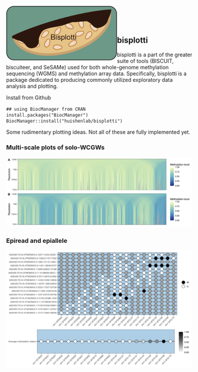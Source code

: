 <img id="bisplotti_logo" src="man/figures/bisplotti_bg.png" align="left" width="300"/><br />
<br />
&nbsp;

## bisplotti

bisplotti is a part of the greater suite of tools (BISCUIT, biscuiteer, and
SeSAMe) used for both whole-genome methylation sequencing (WGMS) and
methylation array data. Specifically, bisplotti is a package dedicated to 
producing commonly utilized exploratory data analysis and plotting. 

Install from Github

```
## using BiocManager from CRAN
install.packages("BiocManager")
BiocManager::install("huishenlab/bisplotti")
```

Some rudimentary plotting ideas. Not all of these are fully implemented yet.

### Multi-scale plots of solo-WCGWs

<p align="center">
  <img id="multiscale_plot" src="man/figures/example_multiscale_plot_chr16_tcell_new_old.png"/>
</p>

### Epiread and epiallele 
<p align="center">
  <img id="epiread_plot" src="man/figures/epistate_test_plot.png"/>
</p>

